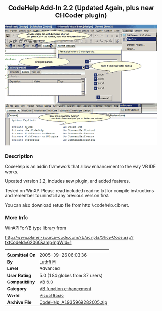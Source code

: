 ﻿<div align="center">

## CodeHelp Add\-In 2\.2 \(Updated Again, plus new CHCoder plugin\)

<img src="PIC200592037251867.gif">
</div>

### Description

CodeHelp is an addin framework that allow enhancement to the way VB IDE works.

Updated version 2.2, includes new plugin, and added features.

Tested on WinXP. Please read included readme.txt for compile instructions and remember to uninstall any previous version first.

You can also download setup file from http://codehelp.cjb.net.
 
### More Info
 
WinAPIForVB type library from

http://www.planet-source-code.com/vb/scripts/ShowCode.asp?txtCodeId=62060&amp;lngWId=1


<span>             |<span>
---                |---
**Submitted On**   |2005-09-26 06:03:36
**By**             |[Luthfi M](https://github.com/Planet-Source-Code/PSCIndex/blob/master/ByAuthor/luthfi-m.md)
**Level**          |Advanced
**User Rating**    |5.0 (184 globes from 37 users)
**Compatibility**  |VB 6\.0
**Category**       |[VB function enhancement](https://github.com/Planet-Source-Code/PSCIndex/blob/master/ByCategory/vb-function-enhancement__1-25.md)
**World**          |[Visual Basic](https://github.com/Planet-Source-Code/PSCIndex/blob/master/ByWorld/visual-basic.md)
**Archive File**   |[CodeHelp\_A1935969282005\.zip](https://github.com/Planet-Source-Code/luthfi-m-codehelp-add-in-2-2-updated-again-plus-new-chcoder-plugin__1-62468/archive/master.zip)








